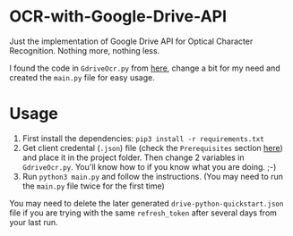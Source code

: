 # OCR-with-Google-Drive-API
Just the implementation of Google Drive API for Optical Character Recognition. Nothing more, nothing less.

I found the code in `GdriveOcr.py` from [here](https://tanaikech.github.io/2017/05/02/ocr-using-google-drive-api/), change a bit for my need and created the `main.py` file for easy usage.

# Usage
1. First install the dependencies: `pip3 install -r requirements.txt`
2. Get client credental (`.json`) file (check the `Prerequisites` section [here](https://developers.google.com/drive/api/v3/quickstart/python#prerequisites)) and place it in the project folder. Then change 2 variables in `GdriveOcr.py`. You'll know how to if you know what you are doing. ;-)
3. Run `python3 main.py` and follow the instructions. (You may need to run the `main.py` file twice for the first time)

You may need to delete the later generated `drive-python-quickstart.json` file if you are trying with the same `refresh_token` after several days from your last run.
